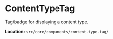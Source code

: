 # ContentTypeTag

Tag/badge for displaying a content type.

**Location:** `src/core/components/content-type-tag/`
